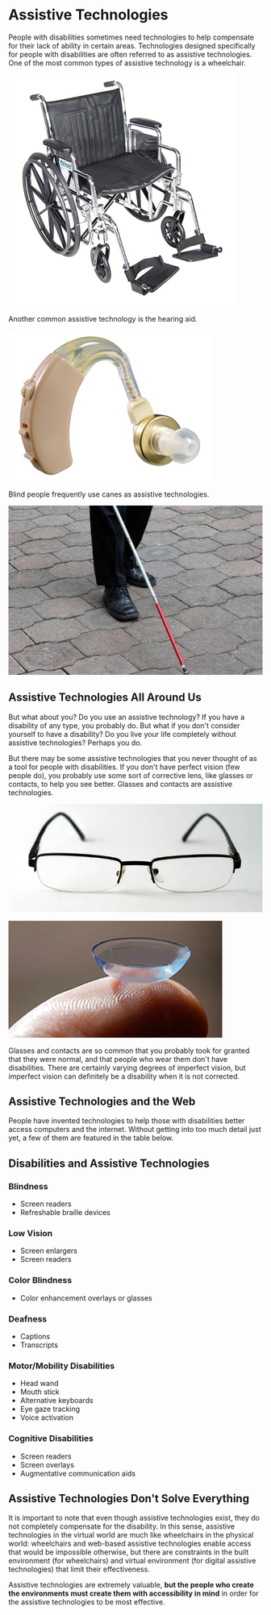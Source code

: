 # Assistive Technologies
People with disabilities sometimes need technologies to help compensate for their lack of ability in certain areas. Technologies designed specifically for people with disabilities are often referred to as assistive technologies. One of the most common types of assistive technology is a wheelchair.

![wheelchair](wheelchair-plain2.jpg)

Another common assistive technology is the hearing aid.

![hearing aid](hearing-aid.jpg)

Blind people frequently use canes as assistive technologies.

![man using a cane](blind-cane2.jpg)

## Assistive Technologies All Around Us

But what about you? Do you use an assistive technology? If you have a disability of any type, you probably do. But what if you don't consider yourself to have a disability? Do you live your life completely without assistive technologies? Perhaps you do. 

But there may be some assistive technologies that you never thought of as a tool for people with disabilities. If you don't have perfect vision (few people do), you probably use some sort of corrective lens, like glasses or contacts, to help you see better. Glasses and contacts are assistive technologies.

![Eyeglasses](eyeglasses3.jpg)

![contact lens](contact-lens.jpg)

Glasses and contacts are so common that you probably took for granted that they were normal, and that people who wear them don't have disabilities. There are certainly varying degrees of imperfect vision, but imperfect vision can definitely be a disability when it is not corrected.

## Assistive Technologies and the Web

People have invented technologies to help those with disabilities better access computers and the internet. Without getting into too much detail just yet, a few of them are featured in the table below.

## Disabilities and Assistive Technologies

### Blindness

- Screen readers
- Refreshable braille devices

### Low Vision	

- Screen enlargers
- Screen readers

### Color Blindness	

- Color enhancement overlays or glasses

### Deafness	

- Captions
- Transcripts

### Motor/Mobility Disabilities	

- Head wand
- Mouth stick
- Alternative keyboards
- Eye gaze tracking
- Voice activation

### Cognitive Disabilities	

- Screen readers
- Screen overlays
- Augmentative communication aids

## Assistive Technologies Don't Solve Everything

It is important to note that even though assistive technologies exist, they do not completely compensate for the disability. In this sense, assistive technologies in the virtual world are much like wheelchairs in the physical world: wheelchairs and web-based assistive technologies enable access that would be impossible otherwise, but there are constraints in the built environment (for wheelchairs) and virtual environment (for digital assistive technologies) that limit their effectiveness.

Assistive technologies are extremely valuable, <strong>but the people who create the environments must create them with accessibility in mind</strong> in order for the assistive technologies to be most effective.